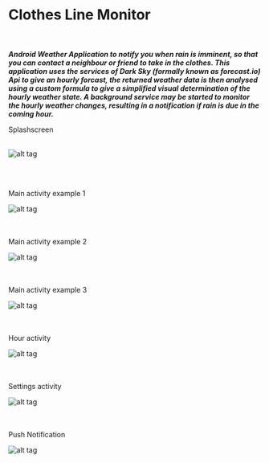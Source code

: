# Clothes Line Monitor

<br><br>
***Android Weather Application to notify you when rain is imminent, so that you can contact a neighbour or friend to take in the clothes.
This application uses the services of Dark Sky (formally known as forecast.io) Api to give an hourly forcast, the returned weather data is then analysed using a custom formula to give a simplified visual determination of the hourly weather state. 
A background service may be started to monitor the hourly weather changes, resulting in a notification if rain is due in the coming hour.***

Splashscreen
<br><br>

![alt tag](https://github.com/iluso-6/Clothes-Line-Monitor/blob/master/screenshots/Splash.png?raw=true)

<br><br>

Main activity example 1

![alt tag](https://github.com/iluso-6/Clothes-Line-Monitor/blob/master/screenshots/Main1.png?raw=true)

<br><br>
Main activity example 2

![alt tag](https://github.com/iluso-6/Clothes-Line-Monitor/blob/master/screenshots/Main2.png?raw=true)

<br><br>
Main activity example 3

![alt tag](https://github.com/iluso-6/Clothes-Line-Monitor/blob/master/screenshots/Main3.png?raw=true)

<br><br>
Hour activity

![alt tag](https://github.com/iluso-6/Clothes-Line-Monitor/blob/master/screenshots/hour.png?raw=true)

<br><br>
Settings activity

![alt tag](https://github.com/iluso-6/Clothes-Line-Monitor/blob/master/screenshots/settings.png?raw=true)

<br><br>
Push Notification

![alt tag](https://github.com/iluso-6/Clothes-Line-Monitor/blob/master/screenshots/push_notification.png?raw=true)

